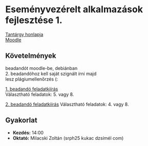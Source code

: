 # Eseményvezérelt alkalmazások fejlesztése 1.

[Tantárgy honlapja](http://people.inf.elte.hu/groberto/elte_eva1/index.html)  
[Moodle](http://moodle.elte.hu)

## Követelmények

beadandót moodle-be, debiánban  
2\. beadandóhoz kell saját szignált írni majd  
lesz plágiumellenőrzés (:

[1. beadandó feladatkiírás](http://people.inf.elte.hu/groberto/elte_eva1/feladatok/elte_eva1_feladatok_1.pdf)  
Választható feladatok: 5. vagy 8.

[2. beadandó feladatkiírás](http://people.inf.elte.hu/groberto/elte_eva1/feladatok/elte_eva1_feladatok_3.pdf)
Választható feladatok: 4. vagy 8.

## Gyakorlat

* **Kezdés:** 14:00
* **Oktató:** Milacski Zoltán (srph25 kukac dzsímél com)
